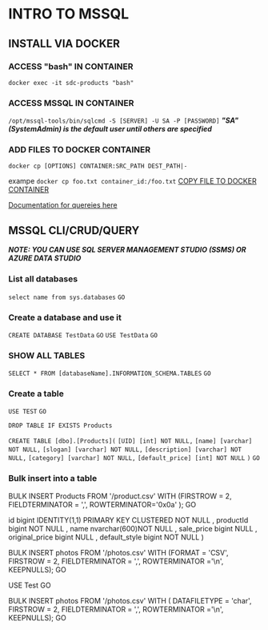 # INTRO TO MSSQL

## INSTALL VIA DOCKER

### ACCESS "bash" IN CONTAINER
`docker exec -it sdc-products "bash"`

### ACCESS MSSQL IN CONTAINER
`/opt/mssql-tools/bin/sqlcmd -S [SERVER] -U SA -P [PASSWORD]`
***"SA" (SystemAdmin) is the default user until others are specified***

### ADD FILES TO DOCKER CONTAINER
`docker cp [OPTIONS] CONTAINER:SRC_PATH DEST_PATH|-`

exampe `docker cp foo.txt container_id:/foo.txt`
[COPY FILE TO DOCKER CONTAINER](https://docs.docker.com/engine/reference/commandline/cp/)

[Documentation for quereies here](https://docs.microsoft.com/en-us/sql/t-sql/lesson-1-creating-database-objects?view=sql-server-ver15)

## MSSQL CLI/CRUD/QUERY
***NOTE: YOU CAN USE SQL SERVER MANAGEMENT STUDIO (SSMS) OR AZURE DATA STUDIO***

### List all databases
`select name from sys.databases`
`GO`

### Create a database and use it
`CREATE DATABASE TestData`
`GO`
`USE TestData`
`GO`

### SHOW ALL TABLES
`SELECT * FROM [databaseName].INFORMATION_SCHEMA.TABLES`
`GO`

### Create a table
`USE TEST`
`GO`

`DROP TABLE IF EXISTS Products`

`CREATE TABLE [dbo].[Products](`
`[UID] [int] NOT NULL,`
`[name] [varchar] NOT NULL,`
`[slogan] [varchar] NOT NULL,`
`[description] [varchar] NOT NULL,`
`[category] [varchar] NOT NULL,`
`[default_price] [int] NOT NULL`
`)`
`GO`

### Bulk insert into a table

BULK INSERT Products FROM '/product.csv' WITH (FIRSTROW = 2, FIELDTERMINATOR = ',', ROWTERMINATOR='0x0a' );
GO


id bigint IDENTITY(1,1) PRIMARY KEY CLUSTERED NOT NULL
    , productId bigint NOT NULL
    , name nvarchar(600)NOT NULL
    , sale_price bigint NULL
    , original_price bigint NULL
    , default_style bigint NOT NULL
   )

BULK INSERT photos FROM '/photos.csv' WITH (FORMAT = 'CSV', FIRSTROW = 2, FIELDTERMINATOR = ',', ROWTERMINATOR ='\n', KEEPNULLS);
GO

USE Test
GO

BULK INSERT photos
FROM '/photos.csv'
WITH (
  DATAFILETYPE = 'char',
  FIRSTROW = 2,
  FIELDTERMINATOR = ',',
  ROWTERMINATOR ='\n',
  KEEPNULLS);
GO